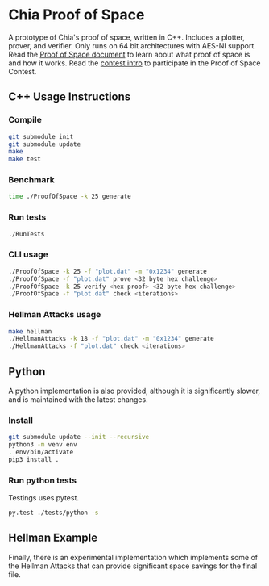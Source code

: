 # Chia Proof of Space

A prototype of Chia's proof of space, written in C++. Includes a plotter, prover, and verifier.
Only runs on 64 bit architectures with AES-NI support. Read the [Proof of Space document](https://github.com/Chia-Network/proof-of-space/blob/master/proof_of_space.md) to learn about what proof of space is and how it works.
Read the [contest intro](https://github.com/Chia-Network/proof-of-space/blob/master/contest_intro.md) to participate in the Proof of Space Contest.

## C++ Usage Instructions

### Compile

```bash
git submodule init
git submodule update
make
make test
```

### Benchmark

```bash
time ./ProofOfSpace -k 25 generate
```

### Run tests

```bash
./RunTests
```

### CLI usage

```bash
./ProofOfSpace -k 25 -f "plot.dat" -m "0x1234" generate
./ProofOfSpace -f "plot.dat" prove <32 byte hex challenge>
./ProofOfSpace -k 25 verify <hex proof> <32 byte hex challenge>
./ProofOfSpace -f "plot.dat" check <iterations>
```

### Hellman Attacks usage

```bash
make hellman
./HellmanAttacks -k 18 -f "plot.dat" -m "0x1234" generate
./HellmanAttacks -f "plot.dat" check <iterations>
```

## Python

A python implementation is also provided, although it is significantly slower, and is maintained with the latest changes.

### Install

```bash
git submodule update --init --recursive
python3 -m venv env
. env/bin/activate
pip3 install .
```

### Run python tests

Testings uses pytest.

```bash
py.test ./tests/python -s
```

## Hellman Example

Finally, there is an experimental implementation which implements some of the Hellman Attacks that can provide significant space savings for the final file.
